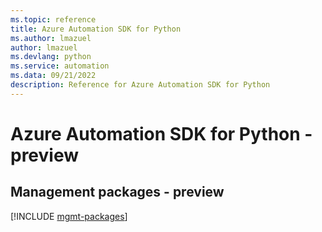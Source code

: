 ```yaml
---
ms.topic: reference
title: Azure Automation SDK for Python
ms.author: lmazuel
author: lmazuel
ms.devlang: python
ms.service: automation
ms.data: 09/21/2022
description: Reference for Azure Automation SDK for Python
---
```

# Azure Automation SDK for Python - preview

## Management packages - preview
[!INCLUDE [mgmt-packages](automation-mgmt-index.md)]